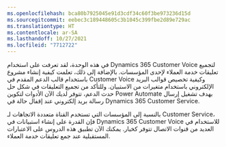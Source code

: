 ```yaml
---
ms.openlocfilehash: bca80b7925045e91d3cdf34c60f3be973236d15d
ms.sourcegitcommit: eebec3c189448605c3b1045c399fbe2d89e729ac
ms.translationtype: HT
ms.contentlocale: ar-SA
ms.lasthandoff: 10/27/2021
ms.locfileid: "7712722"
---
```

في هذه الوحدة، لقد تعرفت على استخدام Dynamics 365 Customer Voice لتجميع تعليقات خدمة العملاء لإحدى المؤسسات. بالإضافة إلى ذلك، تعلمت كيفية إنشاء مشروع باستخدام قالب الدعم المقدم في Customer Voice وكيفية تخصيص قوالب البريد الإلكتروني باستخدام متغيرات من الاستبيان. وللتأكد من تجميع التعليقات في شكل حل حدث الدعم، تتوفر لديك الآن الأدوات لتكوين Power Automate بهدف تشغيل إرسال رسالة بريد إلكتروني عند إقفال حالة في Dynamics 365 Customer Service.

بالنسبة إلى المؤسسات التي تستخدم القناة متعددة الاتجاهات لـ Customer Service، فإن القدرة على إنشاء استبيانات في Dynamics 365 Customer Voice للاستخدام في العديد من قنوات الاتصال تتوفر كخيار. يمكنك الآن تطبيق هذه الدروس على الاعتبارات المستقبلية عند جمع تعليقات خدمة العملاء.
